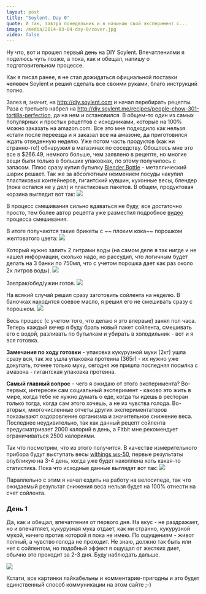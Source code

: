 ```yaml
---
layout: post
title: "Soylent. Day 0"
quote: И так, завтра понедельник и я начинаю свой эксперимент с...
image: /media/2014-03-04-day-0/cover.jpg
video: false
---
```


Ну что, вот и прошел первый день на DIY Soylent. Впечатлениями я поделюсь чуть позже, а пока, как и обещал, напишу о подготовительном процессе.

Как я писал ранее, я не стал дожидаться официальной поставки <del>человеч</del> Soylent и решил сделать все своими руками, благо инструкций полно.

Залез я, значит, на http://diy.soylent.com и начал перебирать рецепты. Раза с третьего набрел на http://diy.soylent.me/recipes/people-chow-301-tortilla-perfection, да на нем и остановился. В общем-то один из самых популярных и простых рецептов с исходниками, которые на 100% можно заказать на amazon.com. Все это мне подходило как нельзя кстати после переезда и я заказал все на амазоне, да приготовился ждать отведенную неделю. Уже потом часть продуктов (как ни странно-то!) обнаружил в магазинах по соседству. Обошлось мне это все в $266.49, немного больше, чем заявлено в рецепте, но многие вещи были только в больших упаковках, по этому получилось с запасом. Плюс сразу купил бутылку [Blender Bottle](http://www.amazon.com/gp/product/B006VT9RFS/ref=oh_details_o02_s00_i00?ie=UTF8&psc=1) - металлический шарик решает. Так же за абсолютным неимением посуды накупил пластиковых контейнеров, гигантский кувшин, кухонные весы, блендер (пока остался не у дел) и пластиковых пакетов. В общем, продуктовая корзина выглядит вот так:
![](https://lh4.googleusercontent.com/-ohK-1NgxDOs/UxRD1cpob6I/AAAAAAAAhyY/CFpMRkA75DY/w2222-h1644-no/IMG_20140302_232430.jpg)

В процесс смешивания сильно вдаваться не буду, все достаточно просто, тем более автор рецепта уже разместил подробное
[видео](http://www.youtube.com/watch?v=ir04Yv5Gj9w&feature=youtu.be) процесса смешивания.

В итоге получаются такие брикеты с ~~ плохим кока~~ порошком желтоватого цвета:
![](https://lh5.googleusercontent.com/-sCwjRm6A0WA/UxRD48VlmNI/AAAAAAAAh1s/rApchmbWZV0/w1216-h1644-no/IMG_20140302_235155.jpg)


Который нужно залить 2 литрами воды (на самом деле я так нигде и не нашел информации, сколько надо, но рассудил, что логичным будет делать на 3 банки по 750мл, что с учетом порошка дает как раз около 2х литров воды).
![](https://lh5.googleusercontent.com/-bJobN5VitQE/UxRD8y9l0gI/AAAAAAAAh1k/4tLXAxTC9LE/w1216-h1644-no/IMG_20140302_235704.jpg)

Завтрак/обед/ужин готов.
![](https://lh6.googleusercontent.com/-7WDyddfRh4U/UxREAnRtUoI/AAAAAAAAh10/0OdkxkoY4nM/w1216-h1644-no/IMG_20140302_235801.jpg)


На всякий случай решил сразу заготовить сойлента на неделю. В баночках находится соевое масло, я решил его не смешивать сразу с порошком.
![](https://lh4.googleusercontent.com/-g5PVdqe91w4/UxREFc1iPKI/AAAAAAAAh14/Zt4ECnsralY/w2222-h1644-no/IMG_20140303_004517.jpg)

Весь процесс (с учетом того, что делаю я это впервые) занял пол часа. Теперь каждый вечер я буду брать новый пакет сойлента, смешивать его с водой, разливать по бутылкам и убирать в холодильник - вот и я вся готовка.

**Замечания по ходу готовки** - упаковка кукурузной муки (2кг) ушла сразу вся, так же ушла упаковка протеина (365г) - их нужно уже докупать, точнее только муку, сегодня же пришла последняя посылка с амазона - гигантская упаковка протеина.

**Самый главный вопрос** - чего я ожидаю от этого эксперимента? Во-первых, интересен сам социальный эксперимент - каково это жить в мире, когда тебе не нужно думать о еде, когда ты идешь в ресторан только тогда, когда сам этого хочешь, а не из чувства голода. Во-вторых, многочисленные отчеты других экспериментаторов показывают оздоровление организма и значительное снижение веса. Последнее неудивительно, так как данный рецепт сойлента предусматривает 2000 калорий в день, а Fitbit мне рекомендует ограничиваться 2500 калориями.

Так что посмотрим, что из этого получится. В качестве измерительного прибора будут выступать весы [withings ws-50](http://www.withings.com/bodyanalyzer/), первые результаты опубликую на 3-4 день, когда уже будет накоплена хоть какая-то статистика. Пока что исходные данные выглядят вот так:
![](http://i.imgur.com/102gfnj.jpg)

Параллельно с этим я начал ездить на работу на велосипеде, так что ожидаемый результат снижения веса нельзя будет на 100% отнести на счет сойлента.

### День 1
Да, как и обещал, впечатления от первого дня. На вкус - не раздражает, но и впечатляет, кукурузная мука отдает, как ни странно, кукурузной мукой, ничего против которой я пока не имею. По ощущениям - живот полный, а чувство голода не проходит. Не знаю, должно так быть или нет с сойлентом, но подобный эффект я ощущал от жестких диет, обычно это проходит за 2-3 дня. Буду наблюдать дальше.

![](http://i.imgur.com/nXfBWPx.jpg)

Кстати, все картинки лайкабельны и комментарие-пригодны и это будет единственный способ коммуникации на этом сайте ;-)
